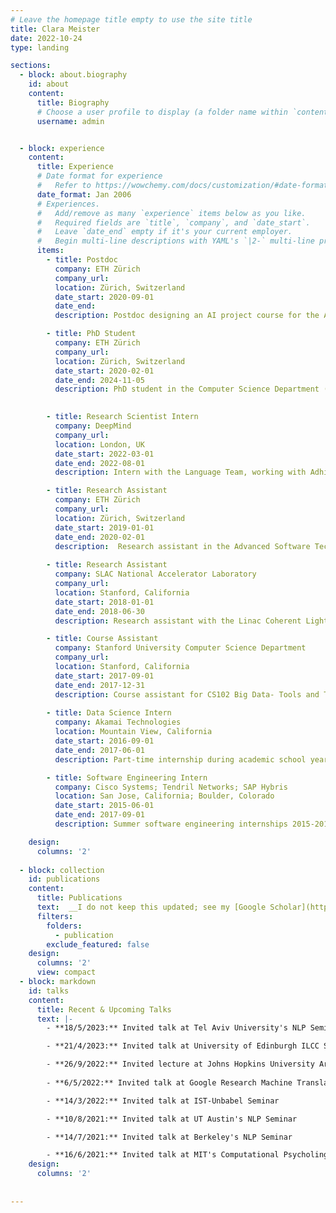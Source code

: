 ```yaml
---
# Leave the homepage title empty to use the site title
title: Clara Meister
date: 2022-10-24
type: landing

sections:
  - block: about.biography
    id: about
    content:
      title: Biography
      # Choose a user profile to display (a folder name within `content/authors/`)
      username: admin


  - block: experience
    content:
      title: Experience
      # Date format for experience
      #   Refer to https://wowchemy.com/docs/customization/#date-format
      date_format: Jan 2006
      # Experiences.
      #   Add/remove as many `experience` items below as you like.
      #   Required fields are `title`, `company`, and `date_start`.
      #   Leave `date_end` empty if it's your current employer.
      #   Begin multi-line descriptions with YAML's `|2-` multi-line prefix.
      items:
        - title: Postdoc
          company: ETH Zürich
          company_url: 
          location: Zürich, Switzerland
          date_start: 2020-09-01
          date_end: 
          description: Postdoc designing an AI project course for the AI and Data Technologies MAS degree.

        - title: PhD Student
          company: ETH Zürich
          company_url: 
          location: Zürich, Switzerland
          date_start: 2020-02-01
          date_end: 2024-11-05
          description: PhD student in the Computer Science Department (Machine Learning Institute). Helped to design and teach the [Natural Language Processing course](https://rycolab.io/classes/intro-nlp-f22/) as well as the [Large Language Models course](https://rycolab.io/classes/llm-s23/).

        
        - title: Research Scientist Intern
          company: DeepMind
          company_url: 
          location: London, UK
          date_start: 2022-03-01
          date_end: 2022-08-01
          description: Intern with the Language Team, working with Adhi Kuncoro, Wojciech Stokowiec, and Laura Rimell.

        - title: Research Assistant
          company: ETH Zürich
          company_url: 
          location: Zürich, Switzerland
          date_start: 2019-01-01
          date_end: 2020-02-01
          description:  Research assistant in the Advanced Software Technologies Lab under Professor Zhendong Su. Area of focus was on building systems for automatically testing machine translation systems.
              
        - title: Research Assistant
          company: SLAC National Accelerator Laboratory
          company_url: 
          location: Stanford, California
          date_start: 2018-01-01
          date_end: 2018-06-30
          description: Research assistant with the Linac Coherent Light Source lab working with scientists to modify and enhance code base for analysis of electron pulse x-ray images generated at SLAC’s new hard x-ray free-electron laser.

        - title: Course Assistant
          company: Stanford University Computer Science Department
          company_url: 
          location: Stanford, California
          date_start: 2017-09-01
          date_end: 2017-12-31
          description: Course assistant for CS102 Big Data- Tools and Techniques, Discoveries and Pitfalls. Taught students basic data wrangling and analysis along with visualization techniques using multiple software platforms.
          
        - title: Data Science Intern
          company: Akamai Technologies
          location: Mountain View, California
          date_start: 2016-09-01
          date_end: 2017-06-01
          description: Part-time internship during academic school year. Projects included integrating AWS ElastiCache into infrastructure of the Data Science Team’s services and refactoring libraries to support multiple databases.

        - title: Software Engineering Intern
          company: Cisco Systems; Tendril Networks; SAP Hybris
          location: San Jose, California; Boulder, Colorado
          date_start: 2015-06-01
          date_end: 2017-09-01
          description: Summer software engineering internships 2015-2017

    design:
      columns: '2'
 
  - block: collection
    id: publications
    content:
      title: Publications
      text:  __I do not keep this updated; see my [Google Scholar](https://scholar.google.com/citations?user=quJhNH8AAAAJ&hl=en) page for an up-to-date list of publications.__
      filters:
        folders:
          - publication
        exclude_featured: false
    design:
      columns: '2'
      view: compact
  - block: markdown
    id: talks
    content:
      title: Recent & Upcoming Talks
      text: |-
        - **18/5/2023:** Invited talk at Tel Aviv University's NLP Seminar

        - **21/4/2023:** Invited talk at University of Edinburgh ILCC Seminar

        - **26/9/2022:** Invited lecture at Johns Hopkins University Artificial Agents course
        
        - **6/5/2022:** Invited talk at Google Research Machine Translation Team Reading Group

        - **14/3/2022:** Invited talk at IST-Unbabel Seminar

        - **10/8/2021:** Invited talk at UT Austin's NLP Seminar

        - **14/7/2021:** Invited talk at Berkeley's NLP Seminar

        - **16/6/2021:** Invited talk at MIT's Computational Psycholinguistics Lab
    design:
      columns: '2'
 
  
---
```

